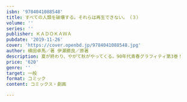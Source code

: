 ```yaml
---
isbn: '9784041088548'
title: すべての人類を破壊する。それらは再生できない。　（３）
volume: ''
series: ''
publisher: ＫＡＤＯＫＡＷＡ
pubdate: '2019-11-26'
cover: 'https://cover.openbd.jp/9784041088548.jpg'
author: 横田卓馬／著 伊瀬勝良／原著
description: 夏が終わり、やがて秋がやってくる。90年代青春グラフィティ第3巻！
price: '620'
genre: ''
target: 一般
format: コミック
content: コミックス・劇画

---
```

